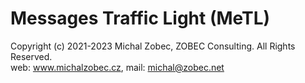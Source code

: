 # Messages Traffic Light (MeTL)

Copyright (c) 2021-2023 Michal Zobec, ZOBEC Consulting. All Rights Reserved.  
web: www.michalzobec.cz, mail: michal@zobec.net  

